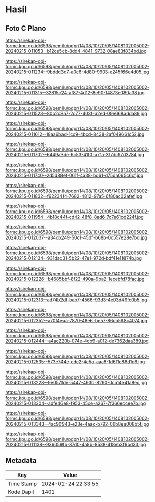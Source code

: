 # Hasil

## Foto C Plano

https://sirekap-obj-formc.kpu.go.id/6598/pemilu/pdpr/14/08/10/20/05/1408102005002-20240215-011053--b12ce5cb-8dd4-4841-9732-08ae83f834bd.jpg

https://sirekap-obj-formc.kpu.go.id/6598/pemilu/pdpr/14/08/10/20/05/1408102005002-20240215-011234--9bddd3d7-a0c6-4d80-9903-e245f66e4d05.jpg

https://sirekap-obj-formc.kpu.go.id/6598/pemilu/pdpr/14/08/10/20/05/1408102005002-20240215-011315--32815c24-af87-4d12-8e90-14873e080a38.jpg

https://sirekap-obj-formc.kpu.go.id/6598/pemilu/pdpr/14/08/10/20/05/1408102005002-20240215-011523--80b2c8a7-2c77-403f-a2ed-09e668adda89.jpg

https://sirekap-obj-formc.kpu.go.id/6598/pemilu/pdpr/14/08/10/20/05/1408102005002-20240215-011612--18aa6bad-1cc9-4bcd-8438-2af049661c52.jpg

https://sirekap-obj-formc.kpu.go.id/6598/pemilu/pdpr/14/08/10/20/05/1408102005002-20240215-011702--6449a3de-6c53-41f0-a71a-317dc97d3784.jpg

https://sirekap-obj-formc.kpu.go.id/6598/pemilu/pdpr/14/08/10/20/05/1408102005002-20240215-011740--2d5d88ef-061f-4a38-bd61-d75da065c6cf.jpg

https://sirekap-obj-formc.kpu.go.id/6598/pemilu/pdpr/14/08/10/20/05/1408102005002-20240215-011832--f92234f4-7682-4812-97a5-6f80ac02afef.jpg

https://sirekap-obj-formc.kpu.go.id/6598/pemilu/pdpr/14/08/10/20/05/1408102005002-20240215-011954--4b18c44f-cd42-48f8-8ad6-7c7e61cd224f.jpg

https://sirekap-obj-formc.kpu.go.id/6598/pemilu/pdpr/14/08/10/20/05/1408102005002-20240215-012037--a34cb249-50c1-45df-b68b-0c557e28e7bd.jpg

https://sirekap-obj-formc.kpu.go.id/6598/pemilu/pdpr/14/08/10/20/05/1408102005002-20240215-012134--931dac31-5b22-47e1-972d-bdf41e11874b.jpg

https://sirekap-obj-formc.kpu.go.id/6598/pemilu/pdpr/14/08/10/20/05/1408102005002-20240215-012226--b4685bbf-8f22-490a-9ba2-1ecebfd78fac.jpg

https://sirekap-obj-formc.kpu.go.id/6598/pemilu/pdpr/14/08/10/20/05/1408102005002-20240215-012313--ad74b2df-bab7-4566-93d3-4e03d49fc0b5.jpg

https://sirekap-obj-formc.kpu.go.id/6598/pemilu/pdpr/14/08/10/20/05/1408102005002-20240215-012352--a70f4eaa-7870-48e6-be57-86cb598c4074.jpg

https://sirekap-obj-formc.kpu.go.id/6598/pemilu/pdpr/14/08/10/20/05/1408102005002-20240215-012444--a4ac220b-074e-4cb9-a012-de7362daa389.jpg

https://sirekap-obj-formc.kpu.go.id/6598/pemilu/pdpr/14/08/10/20/05/1408102005002-20240215-012535--573e744e-edc2-4c5a-aaa8-1d6f1e88d1d6.jpg

https://sirekap-obj-formc.kpu.go.id/6598/pemilu/pdpr/14/08/10/20/05/1408102005002-20240215-013228--9e057fde-5447-493b-8290-0ca14e41a8ec.jpg

https://sirekap-obj-formc.kpu.go.id/6598/pemilu/pdpr/14/08/10/20/05/1408102005002-20240215-013304--adfe46e8-f953-45ce-a267-7f366eccee7b.jpg

https://sirekap-obj-formc.kpu.go.id/6598/pemilu/pdpr/14/08/10/20/05/1408102005002-20240215-013343--4ac90943-e23e-4aac-b792-06b8ea008b5f.jpg

https://sirekap-obj-formc.kpu.go.id/6598/pemilu/pdpr/14/08/10/20/05/1408102005002-20240215-011138--936059fb-87d0-4a8b-8538-418eb3f9bd33.jpg


## Metadata

| Key        | Value               |
| ---------- | ------------------- |
| Time Stamp | 2024-02-24 22:33:55 |
| Kode Dapil | 1401                |



